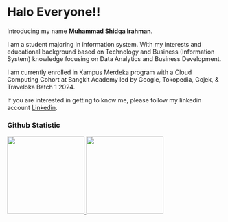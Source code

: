 # Halo Everyone!! 

Introducing my name **Muhammad Shidqa Irahman**.<br>

I am a student majoring in information system. With my interests and educational background based on Technology and Business (Information System) knowledge focusing on Data Analytics and Business Development.<br>

I am currently enrolled in Kampus Merdeka program with a Cloud Computing Cohort at Bangkit Academy led by Google, Tokopedia, Gojek, & Traveloka Batch 1 2024.

If you are interested in getting to know me, please follow my linkedin account [Linkedin](https://www.linkedin.com/in/muhammadshidqairahman/).

### Github Statistic
<p align="left">
<a href="https://github.com/penuliscode">
  <img height="180em" src="https://github-readme-stats-eight-theta.vercel.app/api?username=penuliscode&show_icons=true&theme=algolia&include_all_commits=true&count_private=true"/>
  <img height="180em" src="https://github-readme-stats-eight-theta.vercel.app/api/top-langs/?username=penuliscode&layout=compact&layout=compact&theme=algolia"/>
</a>
</p>
